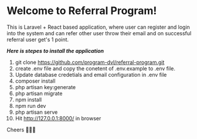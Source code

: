 # Welcome to Referral Program!

This is Laravel + React based application, where user can register and login into the system and can refer other user throw their email and on successful referral user get's 1 point.

***Here is stepes to install the application***

 1. git clone https://github.com/program-dvl/referral-program.git
 2. create .env file and copy the conetent of .env.example to .env file.
 3. Update database credetials and email configuration in .env file
 4. composer install
 5. php artisan key:generate
 6. php artisan migrate
 7. npm install
 8. npm run dev
 9. php artisan serve
 10. Hit http://127.0.0.1:8000/ in browser 
 
 Cheers 🍺🍺🍺
